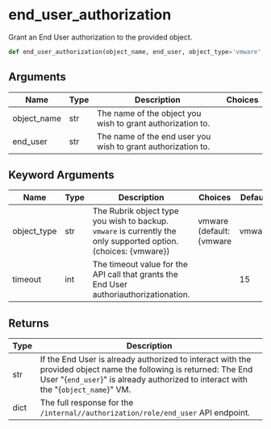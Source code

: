 # end_user_authorization

Grant an End User authorization to the provided object.
```py
def end_user_authorization(object_name, end_user, object_type='vmware', timeout=15)
```

## Arguments
| Name        | Type | Description                                                                 | Choices |
|-------------|------|-----------------------------------------------------------------------------|---------|
| object_name  | str  | The name of the object you wish to grant authorization to. |         |
| end_user  | str  | The name of the end user you wish to grant authorization to. |         |
## Keyword Arguments
| Name        | Type | Description                                                                 | Choices | Default |
|-------------|------|-----------------------------------------------------------------------------|---------|---------|
| object_type  | str  | The Rubrik object type you wish to backup. `vmware` is currently the only supported option. (choices: {vmware})  |    vmware (default: {vmware     |    vmware     |
| timeout  | int  | The timeout value for the API call that grants the End User authoriauthorizationation.  |         |    15     |

## Returns
| Type | Description                                                                                   |
|------|-----------------------------------------------------------------------------------------------|
| str  | If the End User is already authorized to interact with the provided object name the following is returned: The End User "{`end_user`}" is already authorized to interact with the "{`object_name`}" VM. |
| dict  | The full response for the `/internal//authorization/role/end_user` API endpoint. |
